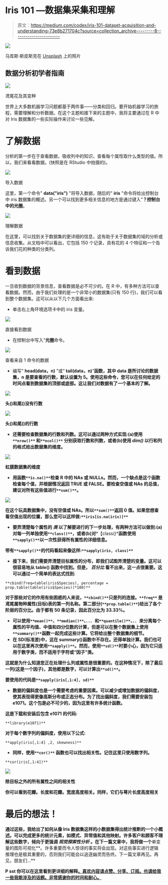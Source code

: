 # Iris 101 —数据集采集和理解

> 原文：<https://medium.com/codex/iris-101-dataset-acquisition-and-understanding-73e8b271704c?source=collection_archive---------8----------------------->

![](img/3d57d182ae6e824834d082657afb6aa7.png)

马库斯·斯皮斯克在 [Unsplash](https://unsplash.com?utm_source=medium&utm_medium=referral) 上的照片

## 数据分析初学者指南

![](img/8fb52e4b0829f1a82f13c81c50ba5f78.png)

鸢尾花及其变种

世界上大多数机器学习问题都基于两件事——分类和回归。要开始机器学习的旅程，需要理解和分析数据。在这个主题和接下来的主题中，我将主要通过在 R 中对 Iris 数据集的一些实际操作来讨论一些见解。

# **了解数据**

分析的第一步在于查看数据，吸收列中的知识，查看每个属性取什么类型的值。所以，我们来看看数据。(快照是在 RStudio 中拍摄的)。

![](img/faffaff5bb44a68d1255ade89ec79b5e.png)

导入数据

这里，第一个命令" **data("iris")** "将导入数据，随后的" **iris** "命令将给出控制台中 iris 数据集的概述。另一个可以找到更多相关信息的地方是通过键入“**？控制台中的光圈**。

![](img/731c02a0c1d0f517fd8bf7b443b1f51d.png)

理解数据

在这里，可以找到关于数据集的更详细的信息，这有助于关于数据集的域的分析或信息收集。从文档中可以看出，它包括 150 个记录，具有花的 4 个特征和一个告诉我们花的种类的分类列。

# 看到数据

一旦收到数据的背景信息，查看数据是必不可少的。在 R 中，有多种方法可以查看数据。然而，由于我们处理的是一个非常小的数据集(只有 150 行)，我们可以看到整个数据集。这可以从以下几个方面看出来:

*   单击右上角环境选项卡中的 iris 变量。

![](img/4bddabfede7a6df0c5b459b6eb07ad81.png)

直接看到数据

*   在控制台中写入“**光圈**命令。

![](img/0a817cb419ec974e04cab5c3d3018c51.png)

查看来自 1 命令的数据

*   编写“ **head(data，n)** ”或“ **tail(data，n)**”**函数，其中 data 是所讨论的数据集，n 是要查看的行数，默认设置为 5。使用这些命令，您可以在任何给定的时间点看到数据集的顶部或底部。这让我们对数据有了一个基本的了解。**

**![](img/79468eebd12dd47c3ee46ffcc510ee00.png)**

**头()和尾()没有行数**

**![](img/bbdfee78da54f0c2cb8c79a67d23dd65.png)**

**头()和尾()的行数**

*   **还需要检查数据集的行数和列数。这可以通过两种方式实现:(a)使用`**nrow()**` 和`**ncol()**` 分别获取行数和列数，或者(b)使用 ***dim()*** 以行和列的格式给出数据集的维度。**

**![](img/06419b71d91a88637950d629a2fbfc1b.png)**

**虹膜数据集的维度**

*   **用函数`**is.na()**`检查 R 中的 NAs 或 NULLs。然而，一个缺点是这个函数检查每个值，并根据情况返回 TRUE 或 FALSE。要检查空值或 NAs 的总值，建议对所有这些值进行`**sum()**`。**

**![](img/3fdac1bc1fc70d68bf33c5d71e89c693.png)**

**在这个玩具数据集中，没有空值或 NAs。所以`**sum()**`返回 0 值。如果您想查看空值出现的位置，那么您可以这样做:`**iris[is.na(iris)]**`**

*   **要弄清楚每个属性的 ***类*** 以了解要进行的下一步处理，有两种方法可以做到:(a)对每一列单独使用`**class()**`，或者(b)对***【class()***函数使用`**sapply()**`以一次性获得所有属性的详细信息。**

**带有`**sapply()**`的代码看起来像这样:`**sapply(iris, class)**`**

*   **接下来，我们需要弄清楚目标属性的分布，即我们试图弄清楚的变量。这可以很容易地从 **table()** 函数中找到。但是， ***百分比*** 看不出来，这一点很重要。这可以通过一个简单的表达式找到:**

```
**cbind(freq=table(iris$Species), percentage = prop.table(table(iris$Species))*100)**
```

**对于那些对它的作用有些困惑的人来说，`**cbind()**`只是列的连接。`**freq**` 是鸢尾属物种属性(目标)表的第一列名称。第二部分(`**prop.table()**`)给出了各个阶层的百分比。由于都有 50 条记录，因此百分比为 33.33%。**

*   **可以使用`**mean()**`、`**median()**`、**、*、*、**和`**quantile()**`、**、、**来分离每个属性的平均值、中值和四分位数的计算，但是可以在整个数据集上使用`**summary()**`函数一起完成这些计算。它将给出整个数据集的细节。**
*   **在 SD(标准差)中，这在 summary()函数中不存在。还得单独计算。我们也可以在这里再次使用`**sapply()**`。然而，使用`**sd()**`时要小心，因为它只适用于数字类，而不适用于字符或“因子”类。**

**这就是为什么知道您正在处理什么列或属性是很重要的。在这种情况下，除了最后一列(这是一个因子)，其他都是数字，可以计算出`**sd()**`。**

**要使用的代码是`**sapply(iris[,1:4], sd)**`**

*   **数据的偏斜度也是一个需要考虑的重要因素。可以减少或增加数据的偏斜度，使其表现得更像高斯分布或正态分布。为了找出偏斜度，我们需要安装包 e1071。这个包是必不可少的，因为这里有许多统计函数。**

**这是下载和安装后包含 e1071 的代码:**

```
**library(e1071)**
```

**对于每个数字列的偏斜度，使用以下公式:**

```
**apply(iris[,1:4] ,2, skewness)**
```

*   **同样，使用`**cor()**` 函数也可以找出相关性。**记住这里只使用数字列。****

```
**cor(iris[,1:4])**
```

**![](img/a94c48640c1c5c8321f2857494bc85fe.png)**

**除目标之外的所有属性之间的相关性**

**你可以看到花瓣。长度和花瓣。宽度高度相关。同样，它们与萼片长度高度相关**

# **最后的想法！**

**通过这些，我给出了如何从像 Iris 数据集这样的小数据集得出统计推断的一个小概述。可以完成更多的统计元素，如模式、异常值和其他映射。许多客户和顾客不理解这些数字，倾向于更强调 ***视觉探索性分析*** 。在下一篇文章中，我将做一个**单变量的图形可视化**。许多重要而令人惊讶的事实将会出现。对这些事实进行逻辑推理也是极其重要的，否则我们可能会以追逐幽灵而告终。下一篇文章再见。再见，朋友们…**

**P sst 你可以在这里看到更详细的解释[。喜欢内容请点赞、分享、订阅。也请给我一些我能涉及的话题。非常感谢你的时间和耐心。](https://youtu.be/dzOBzEgkVTI)**